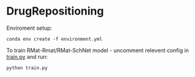 # DrugRepositioning

Enviroment setup:
```
conda env create -f environment.yml
```

To train RMat-Rmat/RMat-SchNet model - uncomment relevent config in [train.py](train.py) and run:
```
python train.py
```
